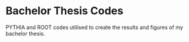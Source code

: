 # Bachelor Thesis Codes
PYTHIA and ROOT codes utilised to create the results and figures of my bachelor thesis.
